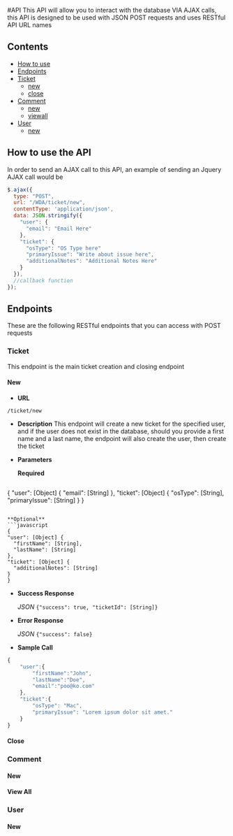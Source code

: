 #API
This API will allow you to interact with the database VIA AJAX calls,
this API is designed to be used with JSON POST requests and uses RESTful API
URL names

## Contents
* [How to use](https://github.com/chloe747/WDA/tree/feature/REST-API/API#how-to-use-the-api)
* [Endpoints](https://github.com/chloe747/WDA/tree/feature/REST-API/API#endpoints)
* [Ticket](https://github.com/chloe747/WDA/tree/feature/REST-API/API#ticket)
  * [new](https://github.com/chloe747/WDA/tree/feature/REST-API/API#new)
  * [close](https://github.com/chloe747/WDA/tree/feature/REST-API/API#close)
* [Comment](https://github.com/chloe747/WDA/tree/feature/REST-API/API#comment)
  * [new](https://github.com/chloe747/WDA/tree/feature/REST-API/API#new-1)
  * [viewall](https://github.com/chloe747/WDA/tree/feature/REST-API/API#view-all)
* [User](https://github.com/chloe747/WDA/tree/feature/REST-API/API#user)
  * [new](https://github.com/chloe747/WDA/tree/feature/REST-API/API#new-2)

## How to use the API
In order to send an AJAX call to this API, an example of sending an Jquery AJAX
call would be
```javascript
$.ajax({
  type: "POST",
  url: "/WDA/ticket/new",
  contentType: 'application/json',
  data: JSON.stringify({
    "user": {
      "email": "Email Here"
    },
    "ticket": {
      "osType": "OS Type here"
      "primaryIssue": "Write about issue here",
      "additionalNotes": "Additional Notes Here"
    }
  }),
  //callback function
});
```

## Endpoints
These are the following RESTful endpoints that you can access with POST requests
### Ticket
This endpoint is the main ticket creation and closing endpoint
#### New
* **URL**
```
/ticket/new
```

* **Description**
This endpoint will create a new ticket for the specified user, and if the user
does not exist in the database, should you provide a first name and a last
name, the endpoint will also create the user, then create the ticket

* **Parameters**

  **Required**
  ```javascript
{
  "user": [Object] {
    "email": [String]
  },
  "ticket": [Object] {
    "osType": [String],
    "primaryIssue": [String]
  }
}
  ```

  **Optional**
  ```javascript
{
  "user": [Object] {
    "firstName": [String],
    "lastName": [String]
  },
  "ticket": [Object] {
    "additionalNotes": [String]
  }
}
  ```

* **Success Response**

  *JSON* `{"success": true, "ticketId": [String]}`

* **Error Response**

  *JSON* `{"success": false}`

* **Sample Call**
```javascript
{
    "user":{
        "firstName":"John",
        "lastName":"Doe",
        "email":"poo@ko.com"
    },
    "ticket":{
        "osType": "Mac",
        "primaryIssue": "Lorem ipsum dolor sit amet."
    }
}
```
#### Close
### Comment
#### New
#### View All
### User
#### New
